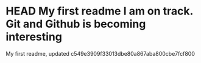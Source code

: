  HEAD
My first readme
I am on track. Git and Github is becoming interesting
=======
My first readme, updated
c549e3909f33013dbe80a867aba800cbe7fcf800
